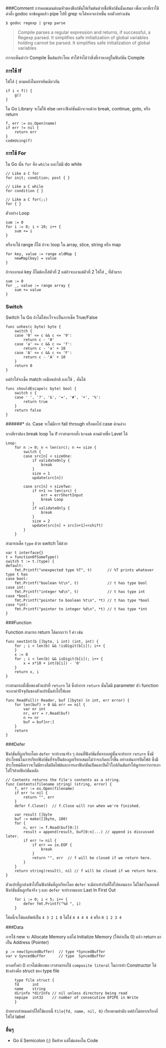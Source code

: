 ###Comment
การคอมเมนต์บนหัวของฟังก์ชันให้เริ่มต้นด้วยชื่อฟังก์ชันนั้นเสมอ เพื่อเวลาที่เราใช้คำสั่ง godoc หาข้อมูลแล้ว pipe ไปที่ grep จะได้หาเจอง่ายขึ้น ยกตัวอย่างเช่น

```
$ godoc regexp | grep parse
```
>Compile parses a regular expression and returns, if successful, a Regexp
    parsed. It simplifies safe initialization of global variables holding
    cannot be parsed. It simplifies safe initialization of global variables

เราจะเห็นคำว่า Compile ขึ้นต้นประโยค ทำให้จำได้ว่าสิ่งที่เราหาอยู่ในฟังก์ชัน Compile

### การใช้ If
ให้ใส่ `{` ตามหลังในบรรทัดเดียวกัน
```
if i < f() {
    g()
}
```
ใน Go Library จะไม่ใช้ else เพราะฟังก์ชันมักจะจบด้วย break, continue, goto, หรือ return
```
f, err := os.Open(name)
if err != nil {
    return err
}
codeUsing(f)
```
### การใช้ For
ใน Go นั้น `for` คือ `while` และไม่มี do while
```
// Like a C for
for init; condition; post { }

// Like a C while
for condition { }

// Like a C for(;;)
for { }
```

ตัวอย่าง Loop
```
sum := 0
for i := 0; i < 10; i++ {
    sum += i
}
```
หรือจะใช้ range ก็ได้ ถ้าจะ loop ใน array, slice, string หรือ map
```
for key, value := range oldMap {
    newMap[key] = value
}
```
ถ้าจะเอาแต่ key ก็ไม่ต้องใส่ตัวที่ 2 แต่ถ้าจะเอาแต่ตัวที่ 2 ให้ใส่ _ ที่ตัวแรก
```
sum := 0
for _, value := range array {
    sum += value
}
```
### Switch

Switch ใน Go ถ้าไม่ใส่อะไรจะเป็นการเช็ค True/False

```
func unhex(c byte) byte {
    switch {
    case '0' <= c && c <= '9':
        return c - '0'
    case 'a' <= c && c <= 'f':
        return c - 'a' + 10
    case 'A' <= c && c <= 'F':
        return c - 'A' + 10
    }
    return 0
}
```
แต่ถ้าใส่จะเช็ค match เหมือนปกติ และใช้ `,` คั่นได้
```
func shouldEscape(c byte) bool {
    switch c {
    case ' ', '?', '&', '=', '#', '+', '%':
        return true
    }
    return false
}
```
######* ปล. Case จะไม่มีการ fall through หรือตกไป case ด้านล่าง

บางทีเราต้อง break loop ใน if เราสามารถสั่ง `break` ตามด้วยชื่อ Lavel ได้
```
Loop:
    for n := 0; n < len(src); n += size {
        switch {
        case src[n] < sizeOne:
            if validateOnly {
                break
            }
            size = 1
            update(src[n])

        case src[n] < sizeTwo:
            if n+1 >= len(src) {
                err = errShortInput
                break Loop
            }
            if validateOnly {
                break
            }
            size = 2
            update(src[n] + src[n+1]<<shift)
        }
    }
```
สามารถเช็ค `type` ด้วย switch ได้ด้วย

```
var t interface{}
t = functionOfSomeType()
switch t := t.(type) {
default:
    fmt.Printf("unexpected type %T", t)       // %T prints whatever type t has
case bool:
    fmt.Printf("boolean %t\n", t)             // t has type bool
case int:
    fmt.Printf("integer %d\n", t)             // t has type int
case *bool:
    fmt.Printf("pointer to boolean %t\n", *t) // t has type *bool
case *int:
    fmt.Printf("pointer to integer %d\n", *t) // t has type *int
}
```
###Function

Function สามารถ return ได้มากกว่า 1 ค่า เช่น
```
func nextInt(b []byte, i int) (int, int) {
    for ; i < len(b) && !isDigit(b[i]); i++ {
    }
    x := 0
    for ; i < len(b) && isDigit(b[i]); i++ {
        x = x*10 + int(b[i]) - '0'
    }
    return x, i
}
```

เราสามารถตั้งชื่อของตัวแปรที่ `return` ได้ ซึ่งถ้าการ `return` นั้นไม่มี parameter ตัว function จะเอาค่าปัจจุบันของตัวแปรนั้นส่งไปให้เลย

```
func ReadFull(r Reader, buf []byte) (n int, err error) {
    for len(buf) > 0 && err == nil {
        var nr int
        nr, err = r.Read(buf)
        n += nr
        buf = buf[nr:]
    }
    return
}
```

###Defer

ฟังก์ชันที่ถูกเรียกโดย `defer` จะทำงานจริง ๆ ก่อนที่ฟังก์ชันที่ครอบอยู่นั้นจะทำการ `return` ซึ่งมีประโยชน์ในการเรียกฟังก์ชันที่จำเป็นต้องถูกเรียกเสมอไม่ว่าจะเกิดอะไรขึ้น อย่างเช่นการปิดไฟล์ ซึ่งมีประโยชน์คือเราจะไม่มีทางลืมปิดไฟล์และการเอาฟังก์ชันเปิดและปิดไว้ใกล้กันมันทำให้ดูง่ายกว่าการเอาไปไว้ท้ายฟังก์ชันหลัก

```
// Contents returns the file's contents as a string.
func Contents(filename string) (string, error) {
    f, err := os.Open(filename)
    if err != nil {
        return "", err
    }
    defer f.Close()  // f.Close will run when we're finished.

    var result []byte
    buf := make([]byte, 100)
    for {
        n, err := f.Read(buf[0:])
        result = append(result, buf[0:n]...) // append is discussed later.
        if err != nil {
            if err == io.EOF {
                break
            }
            return "", err  // f will be closed if we return here.
        }
    }
    return string(result), nil // f will be closed if we return here.
}
```

ตัวแปรที่ถูกส่งเข้าไปในฟังก์ชันที่ถูกเรียกโดย `defer` จะมีค่าเท่ากับที่ใส่ไปตอนแรก ไม่ใช่ค่าในตอนที่ฟังก์ชันนั้นถูกรันจริง ๆ และ `defer` จะทำงานแบบ Last In First Out 

```
    for i := 0; i < 5; i++ {
        defer fmt.Printf("%d ", i)
    }
```

โค้ดนี้จะได้ผลลัพท์เป็น `4 3 2 1 0` ไม่ใช่ `4 4 4 4 4` หรือ `0 1 2 3 4`


###Data

การใช้ new จะ Allocate Memory แต่ไม่ Initialize Memory (ให้ค่าเป็น 0) แล้ว return มาเป็น Address (Pointer)

```
p := new(SyncedBuffer)  // type *SyncedBuffer
var v SyncedBuffer      // type  SyncedBuffer
```

บางครั้งค่า 0 อาจไม่เพียงพอ เราสามารถใช้ `composite literal` ในการทำ Constructor ได้ ข้างล่างคือ struct ของ type file

```
    type file struct {
    fd      int
    name    string
    dirinfo *dirInfo // nil unless directory being read
    nepipe  int32    // number of consecutive EPIPE in Write
    }
```
ถ้าอยากกำหนดค่าก็ให้ใช้แบบนี้ `File{fd, name, nil, 0}` เรียงตามลำดับ
แต่ถ้าไม่อยากเรียงก็ให้ใส่ label

### อื่นๆ
* Go มี Semicolon (;) ปิดท้าย แต่ไม่แสดงใน Code


